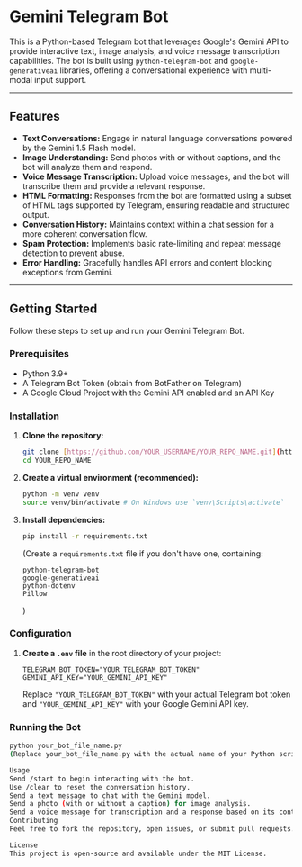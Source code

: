# Gemini Telegram Bot

This is a Python-based Telegram bot that leverages Google's Gemini API to provide interactive text, image analysis, and voice message transcription capabilities. The bot is built using `python-telegram-bot` and `google-generativeai` libraries, offering a conversational experience with multi-modal input support.

---

## Features

* **Text Conversations:** Engage in natural language conversations powered by the Gemini 1.5 Flash model.
* **Image Understanding:** Send photos with or without captions, and the bot will analyze them and respond.
* **Voice Message Transcription:** Upload voice messages, and the bot will transcribe them and provide a relevant response.
* **HTML Formatting:** Responses from the bot are formatted using a subset of HTML tags supported by Telegram, ensuring readable and structured output.
* **Conversation History:** Maintains context within a chat session for a more coherent conversation flow.
* **Spam Protection:** Implements basic rate-limiting and repeat message detection to prevent abuse.
* **Error Handling:** Gracefully handles API errors and content blocking exceptions from Gemini.

---

## Getting Started

Follow these steps to set up and run your Gemini Telegram Bot.

### Prerequisites

* Python 3.9+
* A Telegram Bot Token (obtain from BotFather on Telegram)
* A Google Cloud Project with the Gemini API enabled and an API Key

### Installation

1.  **Clone the repository:**
    ```bash
    git clone [https://github.com/YOUR_USERNAME/YOUR_REPO_NAME.git](https://github.com/YOUR_USERNAME/YOUR_REPO_NAME.git)
    cd YOUR_REPO_NAME
    ```
2.  **Create a virtual environment (recommended):**
    ```bash
    python -m venv venv
    source venv/bin/activate # On Windows use `venv\Scripts\activate`
    ```
3.  **Install dependencies:**
    ```bash
    pip install -r requirements.txt
    ```
    (Create a `requirements.txt` file if you don't have one, containing:
    ```
    python-telegram-bot
    google-generativeai
    python-dotenv
    Pillow
    ```
    )

### Configuration

1.  **Create a `.env` file** in the root directory of your project:
    ```
    TELEGRAM_BOT_TOKEN="YOUR_TELEGRAM_BOT_TOKEN"
    GEMINI_API_KEY="YOUR_GEMINI_API_KEY"
    ```
    Replace `"YOUR_TELEGRAM_BOT_TOKEN"` with your actual Telegram bot token and `"YOUR_GEMINI_API_KEY"` with your Google Gemini API key.

### Running the Bot

```bash
python your_bot_file_name.py
(Replace your_bot_file_name.py with the actual name of your Python script, e.g., main.py if you named it that).

Usage
Send /start to begin interacting with the bot.
Use /clear to reset the conversation history.
Send a text message to chat with the Gemini model.
Send a photo (with or without a caption) for image analysis.
Send a voice message for transcription and a response based on its content.
Contributing
Feel free to fork the repository, open issues, or submit pull requests.

License
This project is open-source and available under the MIT License.
